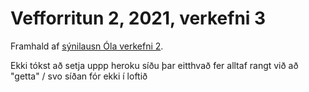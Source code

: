 # Vefforritun 2, 2021, verkefni 3

Framhald af [sýnilausn Óla verkefni 2](https://github.com/vefforritun/vef2-2021-v2-synilausn).

Ekki tókst að setja uppp heroku síðu þar eitthvað fer alltaf rangt við að "getta" / svo síðan fór ekki í loftið

